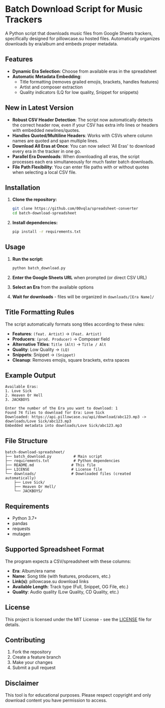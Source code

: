 # Batch Download Script for Music Trackers

A Python script that downloads music files from Google Sheets trackers, specifically designed for pillowcase.su hosted files. Automatically organizes downloads by era/album and embeds proper metadata.

## Features

- **Dynamic Era Selection**: Choose from available eras in the spreadsheet
- **Automatic Metadata Embedding**: 
  - Title formatting (removes grailed emojis, brackets, handles features)
  - Artist and composer extraction
  - Quality indicators (LQ for low quality, Snippet for snippets)

## New in Latest Version

- **Robust CSV Header Detection**: The script now automatically detects the correct header row, even if your CSV has extra info lines or headers with embedded newlines/quotes.
- **Handles Quoted/Multiline Headers**: Works with CSVs where column names are quoted and span multiple lines.
- **Download All Eras at Once**: You can now select 'All Eras' to download every era in the tracker in one go.
- **Parallel Era Downloads**: When downloading all eras, the script processes each era simultaneously for much faster batch downloads.
- **File Path Flexibility**: You can enter file paths with or without quotes when selecting a local CSV file.

## Installation

1. **Clone the repository:**
   ```bash
   git clone https://github.com/00vqla/spreadsheet-converter
   cd batch-download-spreadsheet
   ```

2. **Install dependencies:**
   ```bash
   pip install -r requirements.txt
   ```

## Usage

1. **Run the script:**
   ```bash
   python batch_download.py
   ```

2. **Enter the Google Sheets URL** when prompted (or direct CSV URL)

3. **Select an Era** from the available options

4. **Wait for downloads** - files will be organized in `downloads/[Era Name]/`

## Title Formatting Rules

The script automatically formats song titles according to these rules:

- **Features**: `(feat. Artist)` → `(Feat. Artist)`
- **Producers**: `(prod. Producer)` → Composer field
- **Alternative Titles**: `Title (Alt)` → `Title / Alt`
- **Quality**: Low Quality → `(LQ)`
- **Snippets**: Snippet → `(Snippet)`
- **Cleanup**: Removes emojis, square brackets, extra spaces

## Example Output

```
Available Eras:
1. Love Sick
2. Heaven Or Hell
3. JACKBOYS

Enter the number of the Era you want to download: 1
Found 74 files to download for Era: Love Sick
Downloaded: https://api.pillowcase.su/api/download/abc123.mp3 -> downloads/Love Sick/abc123.mp3
Embedded metadata into downloads/Love Sick/abc123.mp3
```

## File Structure

```
batch-download-spreadsheet/
├── batch_download.py          # Main script
├── requirements.txt           # Python dependencies
├── README.md                 # This file
├── LICENSE                   # License file
└── downloads/                # Downloaded files (created automatically)
    ├── Love Sick/
    ├── Heaven Or Hell/
    └── JACKBOYS/
```

## Requirements

- Python 3.7+
- pandas
- requests
- mutagen

## Supported Spreadsheet Format

The program expects a CSV/spreadsheet with these columns:
- **Era**: Album/era name
- **Name**: Song title (with features, producers, etc.)
- **Link(s)**: pillowcase.su download links
- **Available Length**: Track type (Full, Snippet, OG File, etc.)
- **Quality**: Audio quality (Low Quality, CD Quality, etc.)

## License

This project is licensed under the MIT License - see the [LICENSE](LICENSE) file for details.

## Contributing

1. Fork the repository
2. Create a feature branch
3. Make your changes
4. Submit a pull request

## Disclaimer

This tool is for educational purposes. Please respect copyright and only download content you have permission to access. 

